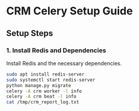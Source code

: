 # CRM Celery Setup Guide

## Setup Steps

### 1. Install Redis and Dependencies
Install Redis and the necessary dependencies.

```bash
sudo apt install redis-server
sudo systemctl start redis-server
python manage.py migrate
celery -A crm worker -l info
celery -A crm beat -l info
cat /tmp/crm_report_log.txt
